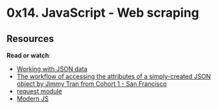 0x14. JavaScript - Web scraping
===============================

Resources
---------

**Read or watch**:

- [Working with JSON data](https://alx-intranet.hbtn.io/rltoken/ONv-sSv-FA87Mc5rMZmO6A "Working with JSON data")
- [The workflow of accessing the attributes of a simply-created JSON object by Jimmy Tran from Cohort 1 - San Francisco](https://alx-intranet.hbtn.io/rltoken/zm0h7FqpQCZZpPZqxxwLxA "The workflow of accessing the attributes of a simply-created JSON object by Jimmy Tran from Cohort 1 - San Francisco")
- [request module](https://alx-intranet.hbtn.io/rltoken/goymbxGy-cTc5ZdKBTUcTQ "request module")
- [Modern JS](https://alx-intranet.hbtn.io/rltoken/j2PStAUtVPdXKwrrFxpt0g "Modern JS")
